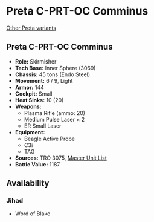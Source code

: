 # Preta C-PRT-OC Comminus

[Other Preta variants](../preta.md)

## Preta C-PRT-OC Comminus
- **Role:** Skirmisher
- **Tech Base:** Inner Sphere (3069)
- **Chassis:** 45 tons (Endo Steel)
- **Movement:** 6 / 9, Light
- **Armor:** 144
- **Cockpit:** Small
- **Heat Sinks:** 10 (20)
- **Weapons:**
  - Plasma Rifle (ammo: 20)
  - Medium Pulse Laser × 2
  - ER Small Laser
- **Equipment:**
  - Beagle Active Probe
  - C3i
  - TAG
- **Sources:** TRO 3075, [Master Unit List](http://masterunitlist.info/Unit/Details/2576/preta-c-prt-oc-comminus)
- **Battle Value:** 1187

## Availability

### Jihad
- Word of Blake


